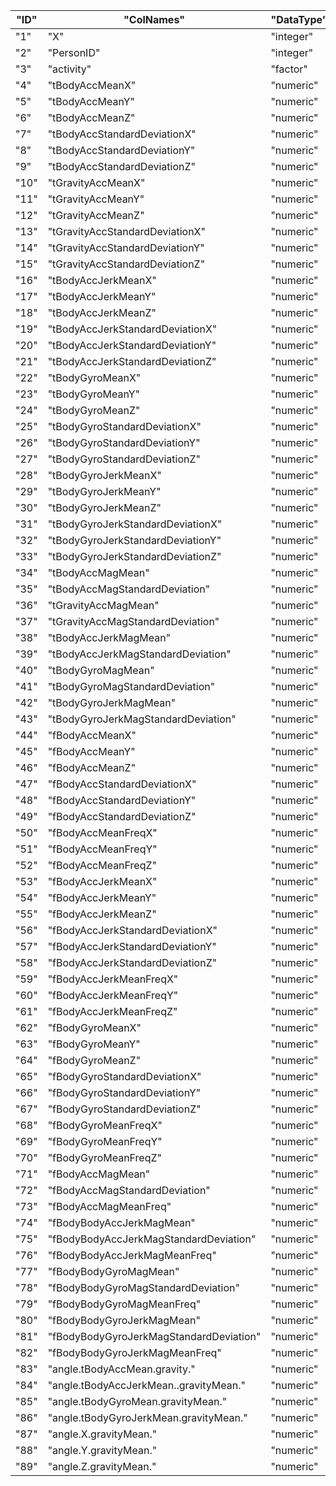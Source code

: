 "ID" |"ColNames" | "DataType" | "range" | "mean"
|----|---|---|---|---|
"1" | "X" | "integer" | "1 180" | "Not available"
"2" | "PersonID" | "integer" | "1 30" | "Not available"
"3" | "activity" | "factor" | "LAYING/SITTING/STANDING/WALKING/WALKING_DOWNSTAIRS/WALKING_UPSTAIRS" | "Not available"
"4" | "tBodyAccMeanX" | "numeric" | "0.22159824394 0.3014610196" | "0.274302742245795"
"5" | "tBodyAccMeanY" | "numeric" | "-0.0405139534294 -0.00130828765170213" | "-0.0178755238674415"
"6" | "tBodyAccMeanZ" | "numeric" | "-0.152513899520833 -0.07537846886" | "-0.109163815804519"
"7" | "tBodyAccStandardDeviationX" | "numeric" | "-0.996068635384615 0.626917070512821" | "-0.557690076404401"
"8" | "tBodyAccStandardDeviationY" | "numeric" | "-0.990240946666667 0.616937015333333" | "-0.460462635378301"
"9" | "tBodyAccStandardDeviationZ" | "numeric" | "-0.987658662307692 0.609017879074074" | "-0.575560246148636"
"10" | "tGravityAccMeanX" | "numeric" | "-0.680043155060241 0.974508732" | "0.697477505882702"
"11" | "tGravityAccMeanY" | "numeric" | "-0.479894842941176 0.956593814210526" | "-0.0162128361521394"
"12" | "tGravityAccMeanZ" | "numeric" | "-0.49508872037037 0.9578730416" | "0.0741278709325255"
"13" | "tGravityAccStandardDeviationX" | "numeric" | "-0.996764227384615 -0.829554947808219" | "-0.96375253077172"
"14" | "tGravityAccStandardDeviationY" | "numeric" | "-0.99424764884058 -0.643578361424658" | "-0.952429559765945"
"15" | "tGravityAccStandardDeviationZ" | "numeric" | "-0.990957249538462 -0.610161166287671" | "-0.93640104156585"
"16" | "tBodyAccJerkMeanX" | "numeric" | "0.0426880986186441 0.130193043809524" | "0.0794735599203562"
"17" | "tBodyAccJerkMeanY" | "numeric" | "-0.0386872111282051 0.056818586275" | "0.00756520996888408"
"18" | "tBodyAccJerkMeanZ" | "numeric" | "-0.0674583919268293 0.0380533591627451" | "-0.00495340328183431"
"19" | "tBodyAccJerkStandardDeviationX" | "numeric" | "-0.994604542264151 0.544273037307692" | "-0.594946699510964"
"20" | "tBodyAccJerkStandardDeviationY" | "numeric" | "-0.989513565652174 0.355306716915385" | "-0.565414714340423"
"21" | "tBodyAccJerkStandardDeviationZ" | "numeric" | "-0.993288313333333 0.0310157077775926" | "-0.735957689241115"
"22" | "tBodyGyroMeanX" | "numeric" | "-0.205775427307692 0.19270447595122" | "-0.0324371599031218"
"23" | "tBodyGyroMeanY" | "numeric" | "-0.204205356087805 0.0274707556666667" | "-0.0742595723452297"
"24" | "tBodyGyroMeanZ" | "numeric" | "-0.0724546025804878 0.179102058245614" | "0.0874446468695526"
"25" | "tBodyGyroStandardDeviationX" | "numeric" | "-0.994276591304348 0.267657219333333" | "-0.691639902777431"
"26" | "tBodyGyroStandardDeviationY" | "numeric" | "-0.994210471914894 0.476518714444444" | "-0.653302029911363"
"27" | "tBodyGyroStandardDeviationZ" | "numeric" | "-0.985538363333333 0.564875818162963" | "-0.616435294332593"
"28" | "tBodyGyroJerkMeanX" | "numeric" | "-0.157212539189362 -0.0220916265065217" | "-0.0960567959204382"
"29" | "tBodyGyroJerkMeanY" | "numeric" | "-0.0768089915604167 -0.0132022768074468" | "-0.0426927819752453"
"30" | "tBodyGyroJerkMeanZ" | "numeric" | "-0.0924998531372549 -0.00694066389361702" | "-0.0548018825799509"
"31" | "tBodyGyroJerkStandardDeviationX" | "numeric" | "-0.99654254057971 0.179148649684615" | "-0.703632714557601"
"32" | "tBodyGyroJerkStandardDeviationY" | "numeric" | "-0.997081575652174 0.295945926186441" | "-0.763551835158898"
"33" | "tBodyGyroJerkStandardDeviationZ" | "numeric" | "-0.995380794637681 0.193206498960417" | "-0.709559184010004"
"34" | "tBodyAccMagMean" | "numeric" | "-0.986493196666667 0.644604325128205" | "-0.49728966685894"
"35" | "tBodyAccMagStandardDeviation" | "numeric" | "-0.986464542615385 0.428405922622222" | "-0.543908670845839"
"36" | "tGravityAccMagMean" | "numeric" | "-0.986493196666667 0.644604325128205" | "-0.49728966685894"
"37" | "tGravityAccMagStandardDeviation" | "numeric" | "-0.986464542615385 0.428405922622222" | "-0.543908670845839"
"38" | "tBodyAccJerkMagMean" | "numeric" | "-0.99281471515625 0.434490400974359" | "-0.607929591545179"
"39" | "tBodyAccJerkMagStandardDeviation" | "numeric" | "-0.994646916811594 0.450612065720513" | "-0.584175609709768"
"40" | "tBodyGyroMagMean" | "numeric" | "-0.980740846769231 0.418004608615385" | "-0.565163077212988"
"41" | "tBodyGyroMagStandardDeviation" | "numeric" | "-0.981372675614035 0.299975979851852" | "-0.630394720315622"
"42" | "tBodyGyroJerkMagMean" | "numeric" | "-0.997322526811594 0.0875816618205128" | "-0.736369300428253"
"43" | "tBodyGyroJerkMagStandardDeviation" | "numeric" | "-0.997666071594203 0.250173204117966" | "-0.755015188509002"
"44" | "fBodyAccMeanX" | "numeric" | "-0.995249932641509 0.537012022051282" | "-0.575799983503946"
"45" | "fBodyAccMeanY" | "numeric" | "-0.989034304057971 0.524187686888889" | "-0.488732713013952"
"46" | "fBodyAccMeanZ" | "numeric" | "-0.989473926666667 0.280735952206667" | "-0.62973875362598"
"47" | "fBodyAccStandardDeviationX" | "numeric" | "-0.996604570307692 0.658506543333333" | "-0.552201112392524"
"48" | "fBodyAccStandardDeviationY" | "numeric" | "-0.990680395362319 0.560191344" | "-0.481478729871355"
"49" | "fBodyAccStandardDeviationZ" | "numeric" | "-0.987224804307692 0.687124163703704" | "-0.582361415029381"
"50" | "fBodyAccMeanFreqX" | "numeric" | "-0.635913046346154 0.159123629063636" | "-0.23226609715376"
"51" | "fBodyAccMeanFreqY" | "numeric" | "-0.379518455061538 0.466528231788462" | "0.0115288797872382"
"52" | "fBodyAccMeanFreqZ" | "numeric" | "-0.520114793584906 0.402532553395833" | "0.0437174260645842"
"53" | "fBodyAccJerkMeanX" | "numeric" | "-0.994630797358491 0.474317256051282" | "-0.613928222283428"
"54" | "fBodyAccJerkMeanY" | "numeric" | "-0.989398823913043 0.276716853307692" | "-0.588163069360073"
"55" | "fBodyAccJerkMeanZ" | "numeric" | "-0.992018447826087 0.157775692377778" | "-0.714358487490646"
"56" | "fBodyAccJerkStandardDeviationX" | "numeric" | "-0.995073759245283 0.476803887476923" | "-0.612103283207987"
"57" | "fBodyAccJerkStandardDeviationY" | "numeric" | "-0.990468082753623 0.349771285415897" | "-0.570730968650136"
"58" | "fBodyAccJerkStandardDeviationZ" | "numeric" | "-0.993107759855072 -0.00623647528983051" | "-0.756489426411787"
"59" | "fBodyAccJerkMeanFreqX" | "numeric" | "-0.576044001875 0.331449281481482" | "-0.0691017912141093"
"60" | "fBodyAccJerkMeanFreqY" | "numeric" | "-0.601971415384615 0.195677336307692" | "-0.228102065671109"
"61" | "fBodyAccJerkMeanFreqZ" | "numeric" | "-0.62755547372549 0.230107945944444" | "-0.137602308791712"
"62" | "fBodyGyroMeanX" | "numeric" | "-0.99312260884058 0.474962448333333" | "-0.636739605053057"
"63" | "fBodyGyroMeanY" | "numeric" | "-0.994025488297872 0.328817010088889" | "-0.676686800745998"
"64" | "fBodyGyroMeanZ" | "numeric" | "-0.985957788 0.492414379822222" | "-0.604391244378742"
"65" | "fBodyGyroStandardDeviationX" | "numeric" | "-0.994652185217391 0.196613286661538" | "-0.711035658050846"
"66" | "fBodyGyroStandardDeviationY" | "numeric" | "-0.994353086595745 0.646233637037037" | "-0.645433416234092"
"67" | "fBodyGyroStandardDeviationZ" | "numeric" | "-0.986725274871795 0.522454216314815" | "-0.657746585870822"
"68" | "fBodyGyroMeanFreqX" | "numeric" | "-0.395770150677419 0.249209411510602" | "-0.104551025495773"
"69" | "fBodyGyroMeanFreqY" | "numeric" | "-0.666814815306122 0.273141323315789" | "-0.167407475856434"
"70" | "fBodyGyroMeanFreqZ" | "numeric" | "-0.507490866734694 0.3770740968" | "-0.0571809440547551"
"71" | "fBodyAccMagMean" | "numeric" | "-0.986800645362319 0.586637550769231" | "-0.536516692548498"
"72" | "fBodyAccMagStandardDeviation" | "numeric" | "-0.987648484461539 0.178684580868889" | "-0.620963293005196"
"73" | "fBodyAccMagMeanFreq" | "numeric" | "-0.312338030213846 0.435846931652174" | "0.0761281754555899"
"74" | "fBodyBodyAccJerkMagMean" | "numeric" | "-0.993998275797101 0.538404846128205" | "-0.575617493234432"
"75" | "fBodyBodyAccJerkMagStandardDeviation" | "numeric" | "-0.994366667681159 0.316346415348718" | "-0.599160868317743"
"76" | "fBodyBodyAccJerkMagMeanFreq" | "numeric" | "-0.125210388757581 0.488088499666667" | "0.162545885494571"
"77" | "fBodyBodyGyroMagMean" | "numeric" | "-0.986535242105263 0.203979764835897" | "-0.667099099613148"
"78" | "fBodyBodyGyroMagStandardDeviation" | "numeric" | "-0.981468841692308 0.236659662496296" | "-0.672322349574843"
"79" | "fBodyBodyGyroMagMeanFreq" | "numeric" | "-0.456638670923077 0.409521611525424" | "-0.0360322479939937"
"80" | "fBodyBodyGyroJerkMagMean" | "numeric" | "-0.997617389275362 0.146618569064407" | "-0.756385271117364"
"81" | "fBodyBodyGyroJerkMagStandardDeviation" | "numeric" | "-0.99758523057971 0.287834616098305" | "-0.771517051737343"
"82" | "fBodyBodyGyroJerkMagMeanFreq" | "numeric" | "-0.182923596577778 0.426301679855072" | "0.125922459004982"
"83" | "angle.tBodyAccMean.gravity." | "numeric" | "-0.163042575021277 0.129153963587755" | "0.00655573583907996"
"84" | "angle.tBodyAccJerkMean..gravityMean." | "numeric" | "-0.120553975717391 0.203259965863014" | "0.000643885912133423"
"85" | "angle.tBodyGyroMean.gravityMean." | "numeric" | "-0.389305120341463 0.444101172307692" | "0.0219317046182738"
"86" | "angle.tBodyGyroJerkMean.gravityMean." | "numeric" | "-0.223672056052174 0.182384802705085" | "-0.0113731727087864"
"87" | "angle.X.gravityMean." | "numeric" | "-0.947116527659574 0.737784354819277" | "-0.524306549016646"
"88" | "angle.Y.gravityMean." | "numeric" | "-0.874567701929825 0.42476122745098" | "0.0786533502520241"
"89" | "angle.Z.gravityMean." | "numeric" | "-0.873649367 0.390444368518519" | "-0.0404362019002546"
